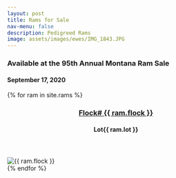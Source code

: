 ```yaml
---
layout: post
title: Rams for Sale
nav-menu: false
description: Pedigreed Rams
image: assets/images/ewes/IMG_1843.JPG
---
```

<h3>Available at the 95th Annual Montana Ram Sale</h3>
<h4>September 17, 2020</h4>
<div class="rams">
    {% for ram in site.rams %}
      <article>
            <header class="major">
                     <h3><a href="{{ ram.url }}">Flock# {{ ram.flock }} <span class="icon fa-file-pdf-o" /></a></h3>
                     <h4>Lot{{ ram.lot }}</h4>
             </header>
          <span class="image">
                  <img src="{{ site.baseurl }}/assets/images/rams/Ram_{{ ram.flock }}.JPG" alt="{{ ram.flock }}" />
          </span>      
     </article>
    {% endfor %}
</div>

